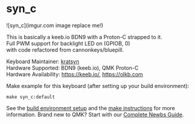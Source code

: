 # syn_c

![syn_c](imgur.com image replace me!)

This is basically a keeb.io BDN9 with a Proton-C strapped to it.  
Full PWM support for backlight LED on (GPIOB, 0)  
with code refactored from cannonkeys/bluepill. 

Keyboard Maintainer: [kratsyn](https://github.com/kratsyn)  
Hardware Supported: BDN9 (keeb.io), QMK Proton-C  
Hardware Availability: https://keeb.io/, https://olkb.com  

Make example for this keyboard (after setting up your build environment):

    make syn_c:default

See the [build environment setup](https://docs.qmk.fm/#/getting_started_build_tools) and the [make instructions](https://docs.qmk.fm/#/getting_started_make_guide) for more information. Brand new to QMK? Start with our [Complete Newbs Guide](https://docs.qmk.fm/#/newbs).
